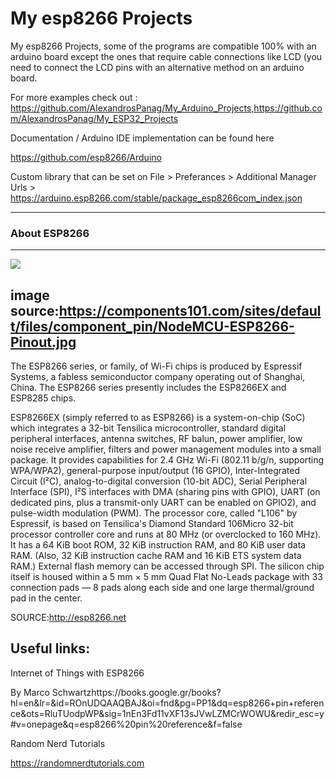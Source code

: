 # My esp8266 Projects



My esp8266 Projects, some of the programs are compatible 100% with an arduino board except the ones that require cable connections like LCD (you need to connect the LCD pins with an alternative method on an arduino board.

For more examples check out : https://github.com/AlexandrosPanag/My_Arduino_Projects,https://github.com/AlexandrosPanag/My_ESP32_Projects





Documentation / Arduino IDE implementation can be found here 

https://github.com/esp8266/Arduino



Custom library that can be set on File > Preferances > Additional Manager Urls > https://arduino.esp8266.com/stable/package_esp8266com_index.json


---------------
### About ESP8266
---------------


![](https://components101.com/sites/default/files/component_pin/NodeMCU-ESP8266-Pinout.jpg)


## image source:https://components101.com/sites/default/files/component_pin/NodeMCU-ESP8266-Pinout.jpg


The ESP8266 series, or family, of Wi-Fi chips is produced by Espressif Systems, a fabless semiconductor company operating out of Shanghai, China. The ESP8266 series presently includes the ESP8266EX and ESP8285 chips.

ESP8266EX (simply referred to as ESP8266) is a system-on-chip (SoC) which integrates a 32-bit Tensilica microcontroller, standard digital peripheral interfaces, antenna switches, RF balun, power amplifier, low noise receive amplifier, filters and power management modules into a small package. It provides capabilities for 2.4 GHz Wi-Fi (802.11 b/g/n, supporting WPA/WPA2), general-purpose input/output (16 GPIO), Inter-Integrated Circuit (I²C), analog-to-digital conversion (10-bit ADC), Serial Peripheral Interface (SPI), I²S interfaces with DMA (sharing pins with GPIO), UART (on dedicated pins, plus a transmit-only UART can be enabled on GPIO2), and pulse-width modulation (PWM). The processor core, called "L106" by Espressif, is based on Tensilica's Diamond Standard 106Micro 32-bit processor controller core and runs at 80 MHz (or overclocked to 160 MHz). It has a 64 KiB boot ROM, 32 KiB instruction RAM, and 80 KiB user data RAM. (Also, 32  KiB instruction cache RAM and 16 KiB ETS system data RAM.) External flash memory can be accessed through SPI. The silicon chip itself is housed within a 5 mm × 5 mm Quad Flat No-Leads package with 33 connection pads — 8 pads along each side and one large thermal/ground pad in the center.



SOURCE:http://esp8266.net



## Useful links:

Internet of Things with ESP8266

By Marco Schwartzhttps://books.google.gr/books?hl=en&lr=&id=ROnUDQAAQBAJ&oi=fnd&pg=PP1&dq=esp8266+pin+reference&ots=RluTUodpWP&sig=1nEn3Fd11vXF13sJVwLZMCrWOWU&redir_esc=y#v=onepage&q=esp8266%20pin%20reference&f=false


Random Nerd Tutorials 

https://randomnerdtutorials.com


